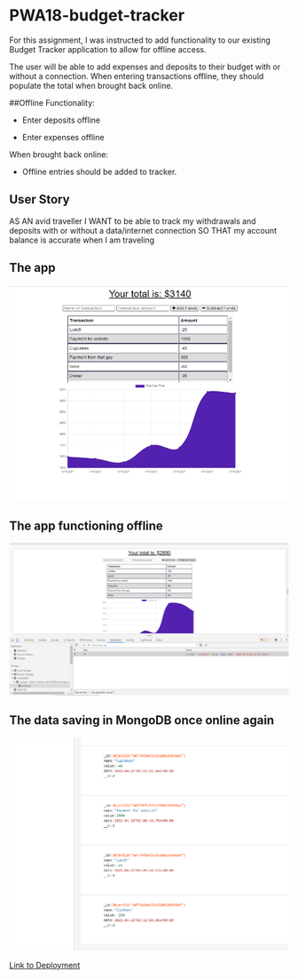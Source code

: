 # PWA18-budget-tracker
For this assignment, I was instructed to add functionality to our existing Budget Tracker application to allow for offline access.

The user will be able to add expenses and deposits to their budget with or without a connection. When entering transactions offline, they should populate the total when brought back online.

##Offline Functionality:

  * Enter deposits offline

  * Enter expenses offline

When brought back online:

  * Offline entries should be added to tracker.

## User Story
AS AN avid traveller
I WANT to be able to track my withdrawals and deposits with or without a data/internet connection
SO THAT my account balance is accurate when I am traveling

## The app
![Budget Tracker](./public/img/budget.PNG)

## The app functioning offline
![Offline Functionality](./public/img/pending.PNG)

## The data saving in MongoDB once online again
![Online storage](./public/img/atlas.PNG)

[Link to Deployment](https://intense-reef-24838.herokuapp.com/)
